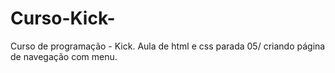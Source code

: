 # Curso-Kick-
Curso de programação - Kick. Aula de html e css parada 05/ criando página de navegação com menu. 
